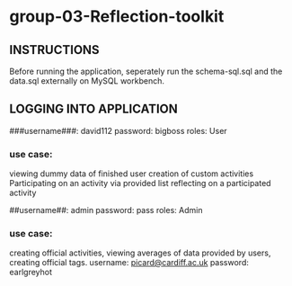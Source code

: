 # group-03-Reflection-toolkit #

## INSTRUCTIONS ##
Before running the application, seperately run the schema-sql.sql and the data.sql externally on MySQL workbench.

## LOGGING INTO APPLICATION ##
###username###: david112
password: bigboss
roles: User

### use case: ###
viewing dummy data of finished user
creation of custom activities 
Participating on an activity via provided list
reflecting on a participated activity

##username##: admin
password: pass
roles: Admin

### use case:  ###
creating official activities, viewing averages of data provided by users, creating official tags.
username: picard@cardiff.ac.uk
password: earlgreyhot
